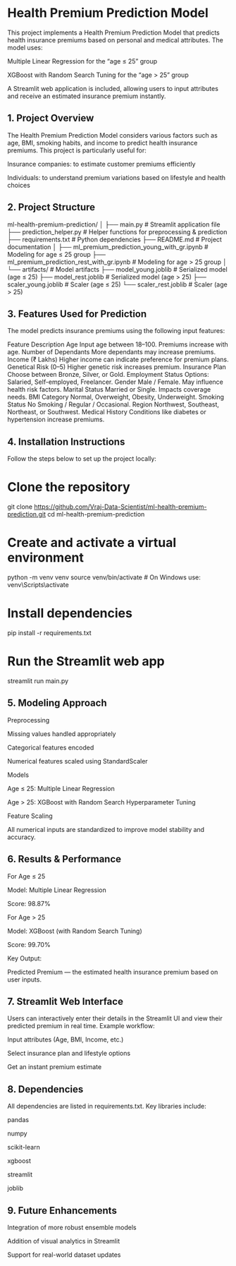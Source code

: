 # Health Premium Prediction Model

This project implements a Health Premium Prediction Model that predicts health insurance premiums based on personal and medical attributes.
The model uses:

Multiple Linear Regression for the “age ≤ 25” group

XGBoost with Random Search Tuning for the “age > 25” group

A Streamlit web application is included, allowing users to input attributes and receive an estimated insurance premium instantly.

## 1. Project Overview

The Health Premium Prediction Model considers various factors such as age, BMI, smoking habits, and income to predict health insurance premiums.
This project is particularly useful for:

Insurance companies: to estimate customer premiums efficiently

Individuals: to understand premium variations based on lifestyle and health choices

## 2. Project Structure
ml-health-premium-prediction/
│
├── main.py                                # Streamlit application file
├── prediction_helper.py                   # Helper functions for preprocessing & prediction
├── requirements.txt                       # Python dependencies
├── README.md                              # Project documentation
│
├── ml_premium_prediction_young_with_gr.ipynb   # Modeling for age ≤ 25 group
├── ml_premium_prediction_rest_with_gr.ipynb    # Modeling for age > 25 group
│
└── artifacts/                             # Model artifacts
    ├── model_young.joblib                 # Serialized model (age ≤ 25)
    ├── model_rest.joblib                  # Serialized model (age > 25)
    ├── scaler_young.joblib                # Scaler (age ≤ 25)
    └── scaler_rest.joblib                 # Scaler (age > 25)

## 3. Features Used for Prediction

The model predicts insurance premiums using the following input features:

Feature	Description
Age	Input age between 18–100. Premiums increase with age.
Number of Dependants	More dependants may increase premiums.
Income (₹ Lakhs)	Higher income can indicate preference for premium plans.
Genetical Risk (0–5)	Higher genetic risk increases premium.
Insurance Plan	Choose between Bronze, Silver, or Gold.
Employment Status	Options: Salaried, Self-employed, Freelancer.
Gender	Male / Female. May influence health risk factors.
Marital Status	Married or Single. Impacts coverage needs.
BMI Category	Normal, Overweight, Obesity, Underweight.
Smoking Status	No Smoking / Regular / Occasional.
Region	Northwest, Southeast, Northeast, or Southwest.
Medical History	Conditions like diabetes or hypertension increase premiums.

## 4. Installation Instructions

Follow the steps below to set up the project locally:

# Clone the repository
git clone https://github.com/Vraj-Data-Scientist/ml-health-premium-prediction.git
cd ml-health-premium-prediction

# Create and activate a virtual environment
python -m venv venv
source venv/bin/activate   # On Windows use: venv\Scripts\activate

# Install dependencies
pip install -r requirements.txt

# Run the Streamlit web app
streamlit run main.py

## 5. Modeling Approach
Preprocessing

Missing values handled appropriately

Categorical features encoded

Numerical features scaled using StandardScaler

Models

Age ≤ 25: Multiple Linear Regression

Age > 25: XGBoost with Random Search Hyperparameter Tuning

Feature Scaling

All numerical inputs are standardized to improve model stability and accuracy.

## 6. Results & Performance
For Age ≤ 25

Model: Multiple Linear Regression

Score: 98.87%

For Age > 25

Model: XGBoost (with Random Search Tuning)

Score: 99.70%

Key Output:

Predicted Premium — the estimated health insurance premium based on user inputs.

## 7. Streamlit Web Interface

Users can interactively enter their details in the Streamlit UI and view their predicted premium in real time.
Example workflow:

Input attributes (Age, BMI, Income, etc.)

Select insurance plan and lifestyle options

Get an instant premium estimate

## 8. Dependencies

All dependencies are listed in requirements.txt.
Key libraries include:

pandas

numpy

scikit-learn

xgboost

streamlit

joblib

## 9. Future Enhancements

Integration of more robust ensemble models

Addition of visual analytics in Streamlit

Support for real-world dataset updates

